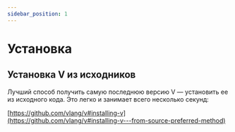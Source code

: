 ```yaml
---
sidebar_position: 1
---
```


# Установка

## Установка V из исходников
Лучший способ получить самую последнюю версию V — установить ее из исходного кода. Это легко и занимает всего несколько секунд:

[https://github.com/vlang/v#installing-v](https://github.com/vlang/v#installing-v---from-source-preferred-method)
